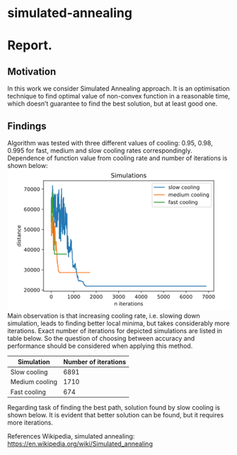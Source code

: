 # simulated-annealing

# Report.
## Motivation
In this work we consider Simulated Annealing approach. It is an optimisation technique to find optimal value of non-convex function in a reasonable time, which doesn’t guarantee to find the best solution, but at least good one. 

## Findings
Algorithm was tested with three different values of cooling: 0.95, 0.98, 0.995 for fast, medium and slow cooling rates correspondingly. Dependence of function value from cooling rate and number of iterations is shown below:
![alt text](https://github.com/piaxar/simulated-annealing/blob/master/media/graphs.png)
Main observation is that increasing cooling rate, i.e. slowing down simulation, leads to finding better local minima, but takes considerably more iterations. Exact number of iterations for depicted simulations are listed in table below.  So the question of choosing between accuracy and performance should be considered when applying this method.

| Simulation     | Number of iterations |
|----------------|----------------------|
| Slow cooling   | 6891                 |
| Medium cooling | 1710                 |
| Fast cooling   | 674                  |

Regarding task of finding the best path, solution found by slow cooling is shown below. It is evident that better solution can be found, but it requires more iterations. 



References
Wikipedia, simulated annealing: https://en.wikipedia.org/wiki/Simulated_annealing

